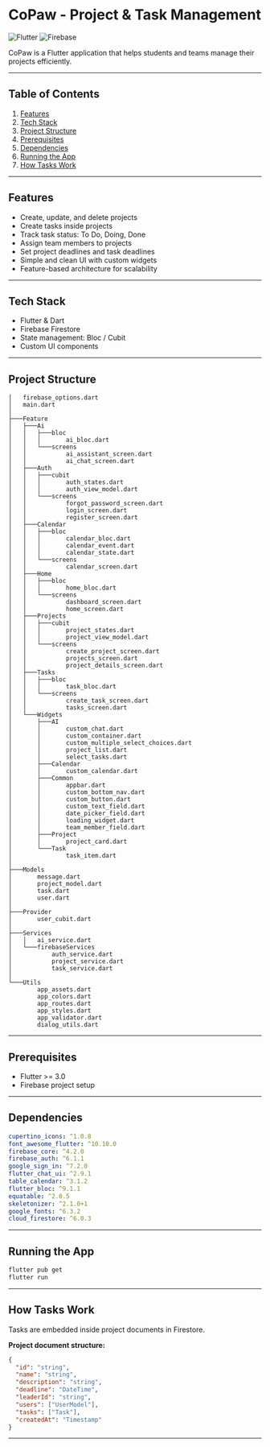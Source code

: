 # CoPaw - Project & Task Management

![Flutter](https://img.shields.io/badge/Flutter-02569B?style=for-the-badge\&logo=flutter\&logoColor=white) ![Firebase](https://img.shields.io/badge/Firebase-FFCA28?style=for-the-badge\&logo=firebase\&logoColor=black)

CoPaw is a Flutter application that helps students and teams manage their projects efficiently.

---

## Table of Contents

1. [Features](#features)
2. [Tech Stack](#tech-stack)
3. [Project Structure](#project-structure)
4. [Prerequisites](#prerequisites)
5. [Dependencies](#dependencies)
6. [Running the App](#running-the-app)
7. [How Tasks Work](#how-tasks-work)


---

## Features

* Create, update, and delete projects
* Create tasks inside projects
* Track task status: To Do, Doing, Done
* Assign team members to projects
* Set project deadlines and task deadlines
* Simple and clean UI with custom widgets
* Feature-based architecture for scalability

---

## Tech Stack

* Flutter & Dart
* Firebase Firestore
* State management: Bloc / Cubit
* Custom UI components

---

## Project Structure

```
│   firebase_options.dart
│   main.dart
│
├───Feature
│   ├───Ai
│   │   ├───bloc
│   │   │       ai_bloc.dart
│   │   └───screens
│   │           ai_assistant_screen.dart
│   │           ai_chat_screen.dart
│   ├───Auth
│   │   ├───cubit
│   │   │       auth_states.dart
│   │   │       auth_view_model.dart
│   │   └───screens
│   │           forgot_password_screen.dart
│   │           login_screen.dart
│   │           register_screen.dart
│   ├───Calendar
│   │   ├───bloc
│   │   │       calendar_bloc.dart
│   │   │       calendar_event.dart
│   │   │       calendar_state.dart
│   │   └───screens
│   │           calendar_screen.dart
│   ├───Home
│   │   ├───bloc
│   │   │       home_bloc.dart
│   │   └───screens
│   │           dashboard_screen.dart
│   │           home_screen.dart
│   ├───Projects
│   │   ├───cubit
│   │   │       project_states.dart
│   │   │       project_view_model.dart
│   │   └───screens
│   │           create_project_screen.dart
│   │           projects_screen.dart
│   │           project_details_screen.dart
│   ├───Tasks
│   │   ├───bloc
│   │   │       task_bloc.dart
│   │   └───screens
│   │           create_task_screen.dart
│   │           tasks_screen.dart
│   └───Widgets
│       ├───AI
│       │       custom_chat.dart
│       │       custom_container.dart
│       │       custom_multiple_select_choices.dart
│       │       project_list.dart
│       │       select_tasks.dart
│       ├───Calendar
│       │       custom_calendar.dart
│       ├───Common
│       │       appbar.dart
│       │       custom_bottom_nav.dart
│       │       custom_button.dart
│       │       custom_text_field.dart
│       │       date_picker_field.dart
│       │       loading_widget.dart
│       │       team_member_field.dart
│       ├───Project
│       │       project_card.dart
│       └───Task
│               task_item.dart
│
├───Models
│       message.dart
│       project_model.dart
│       task.dart
│       user.dart
│
├───Provider
│       user_cubit.dart
│
├───Services
│   │   ai_service.dart
│   └───firebaseServices
│           auth_service.dart
│           project_service.dart
│           task_service.dart
│
└───Utils
        app_assets.dart
        app_colors.dart
        app_routes.dart
        app_styles.dart
        app_validator.dart
        dialog_utils.dart
```

---

## Prerequisites

* Flutter >= 3.0
* Firebase project setup

---

## Dependencies

```yaml
cupertino_icons: ^1.0.8
font_awesome_flutter: ^10.10.0
firebase_core: ^4.2.0
firebase_auth: ^6.1.1
google_sign_in: ^7.2.0
flutter_chat_ui: ^2.9.1
table_calendar: ^3.1.2
flutter_bloc: ^9.1.1
equatable: ^2.0.5
skeletonizer: ^2.1.0+1
google_fonts: ^6.3.2
cloud_firestore: ^6.0.3
```

---

## Running the App

```bash
flutter pub get
flutter run
```

---

## How Tasks Work

Tasks are embedded inside project documents in Firestore.

**Project document structure:**

```json
{
  "id": "string",
  "name": "string",
  "description": "string",
  "deadline": "DateTime",
  "leaderId": "string",
  "users": ["UserModel"],
  "tasks": ["Task"],
  "createdAt": "Timestamp"
}
```

---
